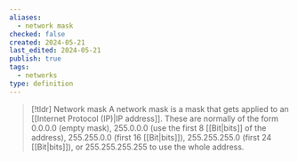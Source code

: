 ```yaml
---
aliases:
  - network mask
checked: false
created: 2024-05-21
last_edited: 2024-05-21
publish: true
tags:
  - networks
type: definition
---
```

>[!tldr] Network mask
>A network mask is a mask that gets applied to an [[Internet Protocol (IP)|IP address]]. These are normally of the form  0.0.0.0 (empty mask), 255.0.0.0 (use the first 8 [[Bit|bits]] of the address), 255.255.0.0 (first 16 [[Bit|bits]]), 255.255.255.0 (first 24 [[Bit|bits]]), or 255.255.255.255 to use the whole address.